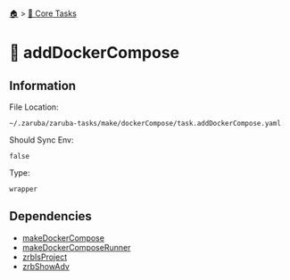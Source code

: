 <!--startTocHeader-->
[🏠](../README.md) > [🥝 Core Tasks](README.md)
# 🐳 addDockerCompose
<!--endTocHeader-->

## Information

File Location:

    ~/.zaruba/zaruba-tasks/make/dockerCompose/task.addDockerCompose.yaml

Should Sync Env:

    false

Type:

    wrapper


## Dependencies

* [makeDockerCompose](make-docker-compose.md)
* [makeDockerComposeRunner](make-docker-compose-runner.md)
* [zrbIsProject](zrb-is-project.md)
* [zrbShowAdv](zrb-show-adv.md)